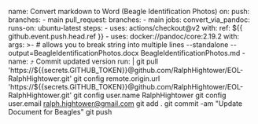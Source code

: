 name: Convert markdown to Word (Beagle Identification Photos)
on:
  push:
    branches:
      - main
  pull_request:
    branches:
      - main
jobs:
  convert_via_pandoc:
    runs-on: ubuntu-latest
    steps:
      - uses: actions/checkout@v2
        with:
          ref: ${{ github.event.push.head.ref }}
      - uses: docker://pandoc/core:2.19.2
        with:
          args: >- # allows you to break string into multiple lines
            --standalone
            --output=BeagleIdentificationPhotos.docx
            BeagleIdentificationPhotos.md
      - name: ⤴ Commit updated version
        run: |
          git pull 'https://${{secrets.GITHUB_TOKEN}}@github.com/RalphHightower/EOL-RalphHightower.git'
          git config remote.origin.url 'https://${{secrets.GITHUB_TOKEN}}@github.com/RalphHightower/EOL-RalphHightower.git'
          git config user.name RalphHightower 
          git config user.email ralph.hightower@gmail.com
          git add .
          git commit -am "Update Document for Beagles"
          git push
